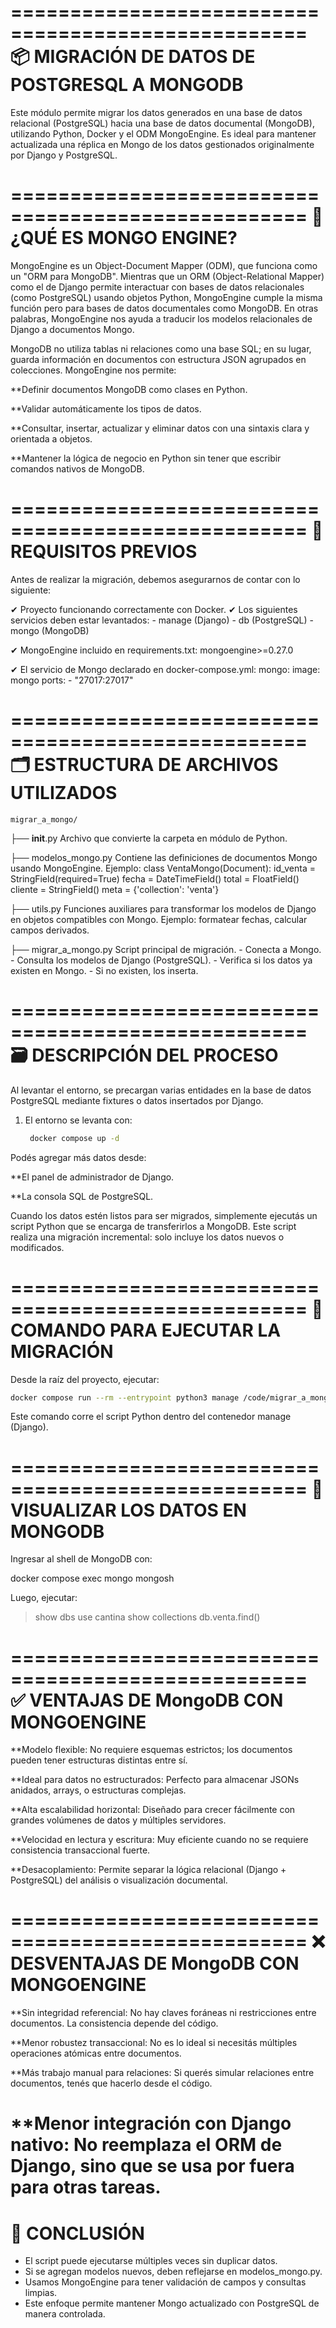 ===================================================
📦 MIGRACIÓN DE DATOS DE POSTGRESQL A MONGODB
===================================================
Este módulo permite migrar los datos generados en una base de datos relacional (PostgreSQL) hacia una base 
de datos documental (MongoDB), utilizando Python, Docker y el ODM MongoEngine. Es ideal para mantener 
actualizada una réplica en Mongo de los datos gestionados originalmente por Django y PostgreSQL.

===================================================
🧠 ¿QUÉ ES MONGO ENGINE?
===================================================
MongoEngine es un Object-Document Mapper (ODM), que funciona como un "ORM para MongoDB". Mientras que un ORM 
(Object-Relational Mapper) como el de Django permite interactuar con bases de datos relacionales (como PostgreSQL)
usando objetos Python, MongoEngine cumple la misma función pero para bases de datos documentales como MongoDB. En otras 
palabras, MongoEngine nos ayuda a traducir los modelos relacionales de Django a documentos Mongo.

MongoDB no utiliza tablas ni relaciones como una base SQL; en su lugar, guarda información en documentos con estructura 
JSON agrupados en colecciones. MongoEngine nos permite:

**Definir documentos MongoDB como clases en Python.

**Validar automáticamente los tipos de datos.

**Consultar, insertar, actualizar y eliminar datos con una sintaxis clara y orientada a objetos.

**Mantener la lógica de negocio en Python sin tener que escribir comandos nativos de MongoDB.

===================================================
🔧 REQUISITOS PREVIOS
===================================================

Antes de realizar la migración, debemos asegurarnos de contar con lo siguiente:

✔ Proyecto funcionando correctamente con Docker.
✔ Los siguientes servicios deben estar levantados:
    - manage (Django)
    - db (PostgreSQL)
    - mongo (MongoDB)

✔ MongoEngine incluido en requirements.txt:
    mongoengine>=0.27.0

✔ El servicio de Mongo declarado en docker-compose.yml:
    mongo:
      image: mongo
      ports:
        - "27017:27017"


===================================================
 🗂️ ESTRUCTURA DE ARCHIVOS UTILIZADOS
===================================================

    migrar_a_mongo/
├── __init__.py
    Archivo que convierte la carpeta en módulo de Python.

├── modelos_mongo.py
    Contiene las definiciones de documentos Mongo usando MongoEngine.
    Ejemplo:
        class VentaMongo(Document):
            id_venta = StringField(required=True)
            fecha = DateTimeField()
            total = FloatField()
            cliente = StringField()
            meta = {'collection': 'venta'}

├── utils.py
    Funciones auxiliares para transformar los modelos de Django en objetos compatibles con Mongo.
    Ejemplo: formatear fechas, calcular campos derivados.

├── migrar_a_mongo.py
    Script principal de migración.
    - Conecta a Mongo.
    - Consulta los modelos de Django (PostgreSQL).
    - Verifica si los datos ya existen en Mongo.
    - Si no existen, los inserta.

===================================================
 🗃️ DESCRIPCIÓN DEL PROCESO
===================================================
Al levantar el entorno, se precargan varias entidades en la base de datos PostgreSQL mediante fixtures o datos insertados por Django.
1. El entorno se levanta con:
   ```bash
    docker compose up -d
    ```

Podés agregar más datos desde:

**El panel de administrador de Django.

**La consola SQL de PostgreSQL.

Cuando los datos estén listos para ser migrados, simplemente ejecutás un script Python que se encarga de transferirlos a MongoDB.
Este script realiza una migración incremental: solo incluye los datos nuevos o modificados.

===================================================
🚀 COMANDO PARA EJECUTAR LA MIGRACIÓN
===================================================

Desde la raíz del proyecto, ejecutar:
```bash
docker compose run --rm --entrypoint python3 manage /code/migrar_a_mongo/migrar_a_mongo.py
```
Este comando corre el script Python dentro del contenedor manage (Django).

===================================================
📄 VISUALIZAR LOS DATOS EN MONGODB
===================================================

Ingresar al shell de MongoDB con:

docker compose exec mongo mongosh

Luego, ejecutar:

> show dbs
> use cantina
> show collections
> db.venta.find()

===================================================
✅ VENTAJAS DE MongoDB CON MONGOENGINE
===================================================
**Modelo flexible: No requiere esquemas estrictos; los documentos pueden tener estructuras distintas entre sí.

**Ideal para datos no estructurados: Perfecto para almacenar JSONs anidados, arrays, o estructuras complejas.

**Alta escalabilidad horizontal: Diseñado para crecer fácilmente con grandes volúmenes de datos y múltiples servidores.

**Velocidad en lectura y escritura: Muy eficiente cuando no se requiere consistencia transaccional fuerte.

**Desacoplamiento: Permite separar la lógica relacional (Django + PostgreSQL) del análisis o visualización documental.

===================================================
❌ DESVENTAJAS DE MongoDB CON MONGOENGINE
===================================================
**Sin integridad referencial: No hay claves foráneas ni restricciones entre documentos. La consistencia depende del código.

**Menor robustez transaccional: No es lo ideal si necesitás múltiples operaciones atómicas entre documentos.

**Más trabajo manual para relaciones: Si querés simular relaciones entre documentos, tenés que hacerlo desde el código.

**Menor integración con Django nativo: No reemplaza el ORM de Django, sino que se usa por fuera para otras tareas.
===================================================
🔄 CONCLUSIÓN
===================================================

- El script puede ejecutarse múltiples veces sin duplicar datos.
- Si se agregan modelos nuevos, deben reflejarse en modelos_mongo.py.
- Usamos MongoEngine para tener validación de campos y consultas limpias.
- Este enfoque permite mantener Mongo actualizado con PostgreSQL de manera controlada.

